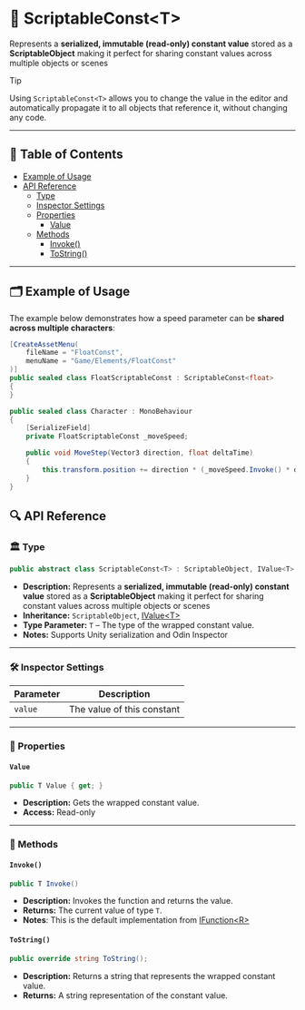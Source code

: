 # 🧩 ScriptableConst&lt;T&gt;

Represents a **serialized, immutable (read-only) constant value** stored as a **ScriptableObject**
making it perfect for sharing constant values across multiple objects or scenes

> [!TIP]  
> Using `ScriptableConst<T>` allows you to change the value in the editor and automatically propagate it to all objects
> that reference it, without changing any code.

---

## 📑 Table of Contents

- [Example of Usage](#-example-of-usage)
- [API Reference](#-api-reference)
    - [Type](#-type)
    - [Inspector Settings](#-inspector-settings)
    - [Properties](#-properties)
        - [Value](#value)
    - [Methods](#-methods)
        - [Invoke()](#invoke)
        - [ToString()](#tostring)

---

## 🗂 Example of Usage

The example below demonstrates how a speed parameter can be **shared across multiple characters**:

```csharp
[CreateAssetMenu(
    fileName = "FloatConst",
    menuName = "Game/Elements/FloatConst"
)]
public sealed class FloatScriptableConst : ScriptableConst<float>
{
}
```

```csharp
public sealed class Character : MonoBehaviour
{
    [SerializeField] 
    private FloatScriptableConst _moveSpeed;

    public void MoveStep(Vector3 direction, float deltaTime) 
    {
        this.transform.position += direction * (_moveSpeed.Invoke() * deltaTime);
    }
}
```

## 🔍 API Reference

### 🏛️ Type <div id="-type"></div>

```csharp
public abstract class ScriptableConst<T> : ScriptableObject, IValue<T>
```

- **Description:** Represents a **serialized, immutable (read-only) constant value** stored as a **ScriptableObject**
  making it perfect for sharing constant values across multiple objects or scenes
- **Inheritance:** `ScriptableObject`, [IValue&lt;T&gt;](IValue.md)
- **Type Parameter:** `T` – The type of the wrapped constant value.
- **Notes:** Supports Unity serialization and Odin Inspector

---

### 🛠 Inspector Settings

| Parameter | Description                |
|-----------|----------------------------|
| `value`   | The value of this constant |

---

### 🔑 Properties

#### `Value`

```csharp
public T Value { get; }
```

- **Description:** Gets the wrapped constant value.
- **Access:** Read-only

---

### 🏹 Methods

#### `Invoke()`

```csharp
public T Invoke()
```

- **Description:** Invokes the function and returns the value.
- **Returns:** The current value of type `T`.
- **Notes**: This is the default implementation from [IFunction&lt;R&gt;](../Functions/IFunction.md)

#### `ToString()`

```csharp
public override string ToString();
```

- **Description:** Returns a string that represents the wrapped constant value.
- **Returns:** A string representation of the constant value.
